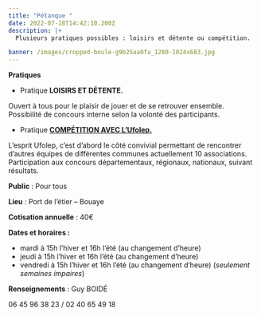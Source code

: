 ```yaml
---
title: "Pétanque "
date: 2022-07-18T14:42:10.200Z
description: |+
  Plusieurs pratiques possibles : loisirs et détente ou compétition.

banner: /images/cropped-boule-g9b25aa0fa_1280-1024x683.jpg
---
```

**Pratiques**

- Pratique **LOISIRS ET DÉTENTE.**

Ouvert à tous pour le plaisir de jouer et de se retrouver ensemble. Possibilité de concours interne selon la volonté des participants.

- Pratique **[COMPÉTITION AVEC L’Ufolep.](http://www.ufolep44.com/page/p%C3%A9tanque)**

L’esprit Ufolep, c’est d’abord le côté convivial permettant de rencontrer d’autres équipes de différentes communes actuellement 10 associations. Participation aux concours départementaux, régionaux, nationaux, suivant résultats.

**Public** : Pour tous

**Lieu** : Port de l’étier – Bouaye

**Cotisation annuelle** : 40€

**Dates et horaires :**

* mardi à 15h l’hiver et 16h l’été (au changement d’heure)
* jeudi à 15h l’hiver et 16h l’été (au changement d’heure)
* vendredi à 15h l’hiver et 16h l’été (au changement d’heure) (*seulement semaines impaires*)

**Renseignements** : Guy BOIDÉ

06 45 96 38 23 / 02 40 65 49 18